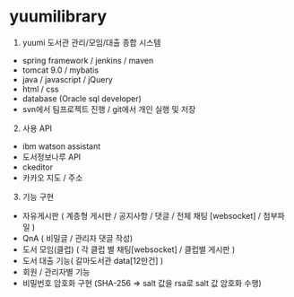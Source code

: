 # yuumilibrary

1. yuumi 도서관 관리/모임/대출 종합 시스템
- spring framework / jenkins / maven
- tomcat 9.0 / mybatis 
- java / javascript / jQuery 
- html / css 
- database (Oracle sql developer)
- svn에서 팀프로젝트 진행 / git에서 개인 실행 및 저장

2. 사용 API
- ibm watson assistant
- 도서정보나루 API
- ckeditor
- 카카오 지도 / 주소

3. 기능 구현
- 자유게시판 ( 계층형 게시판 / 공지사항 / 댓글 / 전체 채팅 [websocket] / 첨부파일 )
- QnA ( 비밀글 / 관리자 댓글 작성)
- 도서 모임(클럽) ( 각 클럽 별 채팅[websocket] / 클럽별 게시판 )
- 도서 대출 기능( 갈마도서관 data[12만건] )
- 회원 / 관리자별 기능
- 비밀번호 암호화 구현 (SHA-256 => salt 값을  rsa로 salt 값 암호화 수행)
